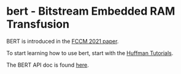 # bert - Bitstream Embedded RAM Transfusion

BERT is introduced in the  [FCCM 2021 paper](docs/publications/bert_fccm2021.pdf).
<p>

To start learning how to use bert, start with the [Huffman Tutorials](docs/tutorials/README.md).

The BERT API doc is found [here](docs/embedded/bert.md). 
